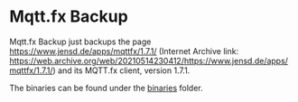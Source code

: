 # Mqtt.fx Backup

Mqtt.fx Backup just backups the page https://www.jensd.de/apps/mqttfx/1.7.1/ (Internet Archive link: https://web.archive.org/web/20210514230412/https://www.jensd.de/apps/mqttfx/1.7.1/) and its MQTT.fx client, version 1.7.1.

The binaries can be found under the [binaries](./Binaries/) folder.
